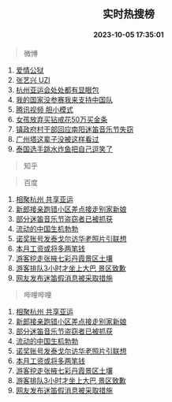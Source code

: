 <div align="center"><h2>实时热搜榜</h2><h4>2023-10-05 17:35:01</h4></div>

> 微博  

1. [爱情公狱](https://s.weibo.com/weibo?q=%23%E7%88%B1%E6%83%85%E5%85%AC%E7%8B%B1%23&t=31&band_rank=1&Refer=top)<br />
2. [张艺兴 UZI](https://s.weibo.com/weibo?q=%E5%BC%A0%E8%89%BA%E5%85%B4%20UZI&t=31&band_rank=2&Refer=top)<br />
3. [杭州亚运会处处都有显眼包](https://s.weibo.com/weibo?q=%23%E6%9D%AD%E5%B7%9E%E4%BA%9A%E8%BF%90%E4%BC%9A%E5%A4%84%E5%A4%84%E9%83%BD%E6%9C%89%E6%98%BE%E7%9C%BC%E5%8C%85%23&t=31&band_rank=3&Refer=top)<br />
4. [我的国家没参赛我来支持中国队](https://s.weibo.com/weibo?q=%23%E6%88%91%E7%9A%84%E5%9B%BD%E5%AE%B6%E6%B2%A1%E5%8F%82%E8%B5%9B%E6%88%91%E6%9D%A5%E6%94%AF%E6%8C%81%E4%B8%AD%E5%9B%BD%E9%98%9F%23&t=31&band_rank=4&Refer=top)<br />
5. [腾讯视频 胆小模式](https://s.weibo.com/weibo?q=%E8%85%BE%E8%AE%AF%E8%A7%86%E9%A2%91%20%E8%83%86%E5%B0%8F%E6%A8%A1%E5%BC%8F&t=31&band_rank=5&Refer=top)<br />
6. [女孩放弃买钻戒花50万买金条](https://s.weibo.com/weibo?q=%23%E5%A5%B3%E5%AD%A9%E6%94%BE%E5%BC%83%E4%B9%B0%E9%92%BB%E6%88%92%E8%8A%B150%E4%B8%87%E4%B9%B0%E9%87%91%E6%9D%A1%23&t=31&band_rank=6&Refer=top)<br />
7. [镇政府村干部回应南阳迷笛音乐节失窃](https://s.weibo.com/weibo?q=%23%E9%95%87%E6%94%BF%E5%BA%9C%E6%9D%91%E5%B9%B2%E9%83%A8%E5%9B%9E%E5%BA%94%E5%8D%97%E9%98%B3%E8%BF%B7%E7%AC%9B%E9%9F%B3%E4%B9%90%E8%8A%82%E5%A4%B1%E7%AA%83%23&t=31&band_rank=7&Refer=top)<br />
8. [广州塔这辈子没被这样看过](https://s.weibo.com/weibo?q=%E5%B9%BF%E5%B7%9E%E5%A1%94%E8%BF%99%E8%BE%88%E5%AD%90%E6%B2%A1%E8%A2%AB%E8%BF%99%E6%A0%B7%E7%9C%8B%E8%BF%87&t=31&band_rank=8&Refer=top)<br />
9. [泰国选手跳水炸鱼把自己逗笑了](https://s.weibo.com/weibo?q=%23%E6%B3%B0%E5%9B%BD%E9%80%89%E6%89%8B%E8%B7%B3%E6%B0%B4%E7%82%B8%E9%B1%BC%E6%8A%8A%E8%87%AA%E5%B7%B1%E9%80%97%E7%AC%91%E4%BA%86%23&t=31&band_rank=9&Refer=top)<br />

> 知乎  


> 百度  

1. [相聚杭州 共享亚运](https://www.baidu.com/s?wd=%E7%9B%B8%E8%81%9A%E6%9D%AD%E5%B7%9E+%E5%85%B1%E4%BA%AB%E4%BA%9A%E8%BF%90&sa=fyb_news&rsv_dl=fyb_news)<br />
2. [新郎接亲跑错小区差点接走别家新娘](https://www.baidu.com/s?wd=%E6%96%B0%E9%83%8E%E6%8E%A5%E4%BA%B2%E8%B7%91%E9%94%99%E5%B0%8F%E5%8C%BA%E5%B7%AE%E7%82%B9%E6%8E%A5%E8%B5%B0%E5%88%AB%E5%AE%B6%E6%96%B0%E5%A8%98&sa=fyb_news&rsv_dl=fyb_news)<br />
3. [部分迷笛音乐节盗窃者已被抓获](https://www.baidu.com/s?wd=%E9%83%A8%E5%88%86%E8%BF%B7%E7%AC%9B%E9%9F%B3%E4%B9%90%E8%8A%82%E7%9B%97%E7%AA%83%E8%80%85%E5%B7%B2%E8%A2%AB%E6%8A%93%E8%8E%B7&sa=fyb_news&rsv_dl=fyb_news)<br />
4. [流动的中国生机勃勃](https://www.baidu.com/s?wd=%E6%B5%81%E5%8A%A8%E7%9A%84%E4%B8%AD%E5%9B%BD%E7%94%9F%E6%9C%BA%E5%8B%83%E5%8B%83&sa=fyb_news&rsv_dl=fyb_news)<br />
5. [诺奖账号发泰戈尔访华老照片引联想](https://www.baidu.com/s?wd=%E8%AF%BA%E5%A5%96%E8%B4%A6%E5%8F%B7%E5%8F%91%E6%B3%B0%E6%88%88%E5%B0%94%E8%AE%BF%E5%8D%8E%E8%80%81%E7%85%A7%E7%89%87%E5%BC%95%E8%81%94%E6%83%B3&sa=fyb_news&rsv_dl=fyb_news)<br />
6. [本月工资或将多两笔钱](https://www.baidu.com/s?wd=%E6%9C%AC%E6%9C%88%E5%B7%A5%E8%B5%84%E6%88%96%E5%B0%86%E5%A4%9A%E4%B8%A4%E7%AC%94%E9%92%B1&sa=fyb_news&rsv_dl=fyb_news)<br />
7. [游客挖走张掖七彩丹霞景区土壤](https://www.baidu.com/s?wd=%E6%B8%B8%E5%AE%A2%E6%8C%96%E8%B5%B0%E5%BC%A0%E6%8E%96%E4%B8%83%E5%BD%A9%E4%B8%B9%E9%9C%9E%E6%99%AF%E5%8C%BA%E5%9C%9F%E5%A3%A4&sa=fyb_news&rsv_dl=fyb_news)<br />
8. [游客排队3小时才坐上大巴 景区致歉](https://www.baidu.com/s?wd=%E6%B8%B8%E5%AE%A2%E6%8E%92%E9%98%9F3%E5%B0%8F%E6%97%B6%E6%89%8D%E5%9D%90%E4%B8%8A%E5%A4%A7%E5%B7%B4+%E6%99%AF%E5%8C%BA%E8%87%B4%E6%AD%89&sa=fyb_news&rsv_dl=fyb_news)<br />
9. [网友发布迷笛假消息被采取措施](https://www.baidu.com/s?wd=%E7%BD%91%E5%8F%8B%E5%8F%91%E5%B8%83%E8%BF%B7%E7%AC%9B%E5%81%87%E6%B6%88%E6%81%AF%E8%A2%AB%E9%87%87%E5%8F%96%E6%8E%AA%E6%96%BD&sa=fyb_news&rsv_dl=fyb_news)<br />

> 哔哩哔哩  

1. [相聚杭州 共享亚运](https://www.baidu.com/s?wd=%E7%9B%B8%E8%81%9A%E6%9D%AD%E5%B7%9E+%E5%85%B1%E4%BA%AB%E4%BA%9A%E8%BF%90&sa=fyb_news&rsv_dl=fyb_news)<br />
2. [新郎接亲跑错小区差点接走别家新娘](https://www.baidu.com/s?wd=%E6%96%B0%E9%83%8E%E6%8E%A5%E4%BA%B2%E8%B7%91%E9%94%99%E5%B0%8F%E5%8C%BA%E5%B7%AE%E7%82%B9%E6%8E%A5%E8%B5%B0%E5%88%AB%E5%AE%B6%E6%96%B0%E5%A8%98&sa=fyb_news&rsv_dl=fyb_news)<br />
3. [部分迷笛音乐节盗窃者已被抓获](https://www.baidu.com/s?wd=%E9%83%A8%E5%88%86%E8%BF%B7%E7%AC%9B%E9%9F%B3%E4%B9%90%E8%8A%82%E7%9B%97%E7%AA%83%E8%80%85%E5%B7%B2%E8%A2%AB%E6%8A%93%E8%8E%B7&sa=fyb_news&rsv_dl=fyb_news)<br />
4. [流动的中国生机勃勃](https://www.baidu.com/s?wd=%E6%B5%81%E5%8A%A8%E7%9A%84%E4%B8%AD%E5%9B%BD%E7%94%9F%E6%9C%BA%E5%8B%83%E5%8B%83&sa=fyb_news&rsv_dl=fyb_news)<br />
5. [诺奖账号发泰戈尔访华老照片引联想](https://www.baidu.com/s?wd=%E8%AF%BA%E5%A5%96%E8%B4%A6%E5%8F%B7%E5%8F%91%E6%B3%B0%E6%88%88%E5%B0%94%E8%AE%BF%E5%8D%8E%E8%80%81%E7%85%A7%E7%89%87%E5%BC%95%E8%81%94%E6%83%B3&sa=fyb_news&rsv_dl=fyb_news)<br />
6. [本月工资或将多两笔钱](https://www.baidu.com/s?wd=%E6%9C%AC%E6%9C%88%E5%B7%A5%E8%B5%84%E6%88%96%E5%B0%86%E5%A4%9A%E4%B8%A4%E7%AC%94%E9%92%B1&sa=fyb_news&rsv_dl=fyb_news)<br />
7. [游客挖走张掖七彩丹霞景区土壤](https://www.baidu.com/s?wd=%E6%B8%B8%E5%AE%A2%E6%8C%96%E8%B5%B0%E5%BC%A0%E6%8E%96%E4%B8%83%E5%BD%A9%E4%B8%B9%E9%9C%9E%E6%99%AF%E5%8C%BA%E5%9C%9F%E5%A3%A4&sa=fyb_news&rsv_dl=fyb_news)<br />
8. [游客排队3小时才坐上大巴 景区致歉](https://www.baidu.com/s?wd=%E6%B8%B8%E5%AE%A2%E6%8E%92%E9%98%9F3%E5%B0%8F%E6%97%B6%E6%89%8D%E5%9D%90%E4%B8%8A%E5%A4%A7%E5%B7%B4+%E6%99%AF%E5%8C%BA%E8%87%B4%E6%AD%89&sa=fyb_news&rsv_dl=fyb_news)<br />
9. [网友发布迷笛假消息被采取措施](https://www.baidu.com/s?wd=%E7%BD%91%E5%8F%8B%E5%8F%91%E5%B8%83%E8%BF%B7%E7%AC%9B%E5%81%87%E6%B6%88%E6%81%AF%E8%A2%AB%E9%87%87%E5%8F%96%E6%8E%AA%E6%96%BD&sa=fyb_news&rsv_dl=fyb_news)<br />
